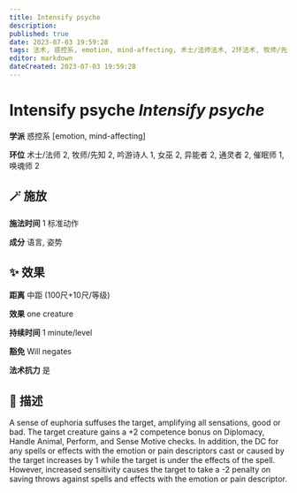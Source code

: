 ```yaml
---
title: Intensify psyche
description: 
published: true
date: 2023-07-03 19:59:28
tags: 法术, 惑控系, emotion, mind-affecting, 术士/法师法术, 2环法术, 牧师/先知法术, 吟游诗人法术, 1环法术, 女巫法术, 异能者法术, 通灵者法术, 催眠师法术, 唤魂师法术
editor: markdown
dateCreated: 2023-07-03 19:59:28
---
```


# **Intensify psyche** *Intensify psyche*

**学派** 惑控系 \[emotion, mind-affecting\] 

**环位** 术士/法师 2, 牧师/先知 2, 吟游诗人 1, 女巫 2, 异能者 2, 通灵者 2, 催眠师 1, 唤魂师 2

## 🪄 施放

**施法时间** 1 标准动作

**成分** 语言, 姿势

## ✨ 效果  

**距离** 中距 (100尺+10尺/等级) 

**效果** one creature 

**持续时间** 1 minute/level 

**豁免** Will negates

**法术抗力** 是

## 📖 描述

A sense of euphoria suffuses the target, amplifying all sensations, good or bad. The target creature gains a +2 competence bonus on Diplomacy, Handle Animal, Perform, and Sense Motive checks. In addition, the DC for any spells or effects with the emotion or pain descriptors cast or caused by the target increases by 1 while the target is under the effects of the spell. However, increased sensitivity causes the target to take a -2 penalty on saving throws against spells and effects with the emotion or pain descriptor.
    